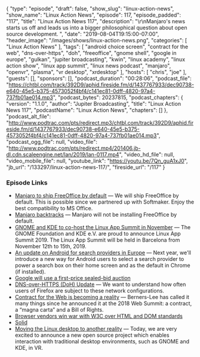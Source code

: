 {
  "type": "episode",
  "draft": false,
  "show_slug": "linux-action-news",
  "show_name": "Linux Action News",
  "episode": 117,
  "episode_padded": "117",
  "title": "Linux Action News 117",
  "description": "\r\nManjaro's news starts us off and leads us into a bigger philosophical question about open source development. ",
  "date": "2019-08-04T19:15:00-07:00",
  "header_image": "/images/shows/linux-action-news.png",
  "categories": [
    "Linux Action News"
  ],
  "tags": [
    "android choice screen",
    "contract for the web",
    "dns-over-https",
    "doh",
    "freeoffice",
    "gnome shell",
    "google in europe",
    "gulkan",
    "jupiter broadcasting",
    "kwin",
    "linux academy",
    "linux action show",
    "linux app summit",
    "linux news podcast",
    "manjaro",
    "openvr",
    "plasma",
    "vr desktop",
    "xrdesktop"
  ],
  "hosts": [
    "chris",
    "joe"
  ],
  "guests": [],
  "sponsors": [],
  "podcast_duration": "00:28:06",
  "podcast_file": "https://chtbl.com/track/392D9/aphid.fireside.fm/d/1437767933/dec90738-e640-45e5-b375-4573052f4bf4/c141ec81-0dff-4820-97a4-737fb01ae014.mp3",
  "podcast_bytes": 20237815,
  "podcast_chapters": {
    "version": "1.1.0",
    "author": "Jupiter Broadcasting",
    "title": "Linux Action News 117",
    "podcastName": "Linux Action News",
    "chapters": []
  },
  "podcast_alt_file": "http://www.podtrac.com/pts/redirect.mp3/chtbl.com/track/392D9/aphid.fireside.fm/d/1437767933/dec90738-e640-45e5-b375-4573052f4bf4/c141ec81-0dff-4820-97a4-737fb01ae014.mp3",
  "podcast_ogg_file": null,
  "video_file": "http://www.podtrac.com/pts/redirect.mp4/201406.jb-dl.cdn.scaleengine.net/lan/2019/lan-0117.mp4",
  "video_hd_file": null,
  "video_mobile_file": null,
  "youtube_link": "https://youtu.be/7Qn_guA1xJ0",
  "jb_url": "/133297/linux-action-news-117/",
  "fireside_url": "/117"
}


### Episode Links

  * [Manjaro to ship FreeOffice by default](https://forum.manjaro.org/t/testing-update-2019-07-29-kernels-xfce-4-14-pre3-haskell/96690 "Manjaro to ship FreeOffice by default") — We will ship FreeOffice by default. This is possible since we partnered up with Softmaker. Enjoy the best compatibility to MS Office.
  * [Manjaro backtracks](https://forum.manjaro.org/t/about-freeoffice-its-not-being-installed-by-default/97297 "Manjaro backtracks") — Manjaro will not be installing FreeOffice by default.
  * [GNOME and KDE to co-host the Linux App Summit in November](https://www.mail-archive.com/kde-announce@kde.org/msg00361.html "GNOME and KDE to co-host the Linux App Summit in November") — The GNOME Foundation and KDE e.V. are proud to announce Linux App Summit 2019. The Linux App Summit will be held in Barcelona from November 12th to 15th, 2019. 
  * [An update on Android for search providers in Europe](https://blog.google/around-the-globe/google-europe/update-android-search-providers-europe/ "An update on Android for search providers in Europe") — Next year, we'll introduce a new way for Android users to select a search provider to power a search box on their home screen and as the default in Chrome (if installed). 
  * [Google will use a first-price sealed-bid auction](https://www.android.com/choicescreen/ "Google will use a first-price sealed-bid auction")
  * [DNS-over-HTTPS (DoH) Update](https://blog.mozilla.org/futurereleases/2019/07/31/dns-over-https-doh-update-detecting-managed-networks-and-user-choice/ "DNS-over-HTTPS \(DoH\) Update") — We want to understand how often users of Firefox are subject to these network configurations.
  * [Contract for the Web is becoming a reality](https://sdtimes.com/softwaredev/contract-for-the-web-is-becoming-a-reality/ "Contract for the Web is becoming a reality") — Berners-Lee has called it many things since he announced it at the 2018 Web Summit: a contract, a “magna carta” and a Bill of Rights. 
  * [Browser vendors win war with W3C over HTML and DOM standards](https://www.zdnet.com/article/browser-vendors-win-war-with-w3c-over-html-and-dom-standards/ "Browser vendors win war with W3C over HTML and DOM standards")
  * [Solid](https://solid.inrupt.com/ "Solid")
  * [Moving the Linux desktop to another reality](https://www.collabora.com/news-and-blog/news-and-events/moving-the-linux-desktop-to-another-reality.html "Moving the Linux desktop to another reality") — Today, we are very excited to announce a new open source project which enables interaction with traditional desktop environments, such as GNOME and KDE, in VR. 


